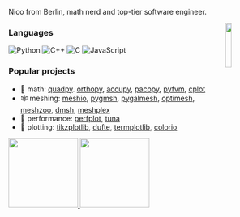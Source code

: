 Nico from Berlin, math nerd and top-tier software engineer.

<img src="https://nschloe.github.io/optimesh/cvt-uniform-qnf.webp" align="right" width="15%"/>

### Languages

![Python](https://img.shields.io/badge/-Python-000?&logo=Python)
![C++](https://img.shields.io/badge/-C++-000?&logo=c%2b%2b&logoColor=00599C)
![C](https://img.shields.io/badge/-C-000?&logo=C)
![JavaScript](https://img.shields.io/badge/-JavaScript-000?&logo=JavaScript)

### Popular projects

 * 📐 math: [quadpy](https://github.com/nschloe/quadpy). [orthopy](https://github.com/nschloe/orthopy), [accupy](https://github.com/nschloe/accupy), [pacopy](https://github.com/nschloe/pacopy), [pyfvm](https://github.com/nschloe/pyfvm), [cplot](https://github.com/nschloe/cplot)
 * 🕸 meshing: [meshio](https://github.com/nschloe/meshio/), [pygmsh](https://github.com/nschloe/pygmsh), [pygalmesh](https://github.com/nschloe/pygalmesh), [optimesh](https://github.com/nschloe/optimesh), [meshzoo](https://github.com/nschloe/meshzoo), [dmsh](https://github.com/nschloe/dmsh), [meshplex](https://github.com/nschloe/meshplex)
 * 🚀 performance: [perfplot](https://github.com/nschloe/perfplot), [tuna](https://github.com/nschloe/tuna)
 * 🎨 plotting: [tikzplotlib](https://github.com/nschloe/tikzplotlib/), [dufte](https://github.com/nschloe/dufte), [termplotlib](https://github.com/nschloe/termplotlib), [colorio](https://github.com/nschloe/colorio)

<a href="https://github.com/nschloe">
  <img height="137px" src="https://github-readme-stats.vercel.app/api?username=nschloe&hide_title=true&hide_border=true&show_icons=true&include_all_commits=true&count_private=true&line_height=21&theme=dracula" />
  <img height="137px" src="https://github-readme-stats.vercel.app/api/top-langs/?username=nschloe&hide=html&hide_title=true&hide_border=true&layout=compact&langs_count=6&theme=dracula" />
</a>
